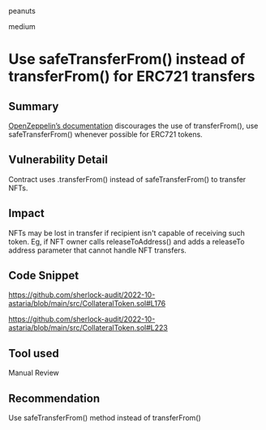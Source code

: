 peanuts

medium

# Use safeTransferFrom() instead of transferFrom() for ERC721 transfers

## Summary

[OpenZeppelin’s documentation](https://docs.openzeppelin.com/contracts/4.x/api/token/erc721#IERC721-transferFrom-address-address-uint256-) discourages the use of transferFrom(), use safeTransferFrom() whenever possible for ERC721 tokens.

## Vulnerability Detail

Contract uses .transferFrom() instead of safeTransferFrom() to transfer NFTs.

## Impact

NFTs may be lost in transfer if recipient isn't capable of receiving such token. Eg, if NFT owner calls releaseToAddress() and adds a releaseTo address parameter that cannot handle NFT transfers.

## Code Snippet

https://github.com/sherlock-audit/2022-10-astaria/blob/main/src/CollateralToken.sol#L176

https://github.com/sherlock-audit/2022-10-astaria/blob/main/src/CollateralToken.sol#L223

## Tool used

Manual Review

## Recommendation

Use safeTransferFrom() method instead of transferFrom() 